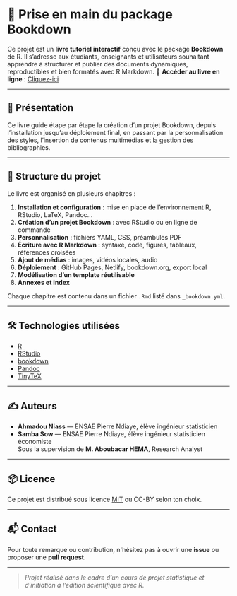 # 📘 Prise en main du package Bookdown

Ce projet est un **livre tutoriel interactif** conçu avec le package **Bookdown** de R. Il s’adresse aux étudiants, enseignants et utilisateurs souhaitant apprendre à structurer et publier des documents dynamiques, reproductibles et bien formatés avec R Markdown.
🔗 **Accéder au livre en ligne** : [Cliquez-ici](https://bookdown.org/ahmadouniass2/Atlas_des_dynamiques_environnementales_du_Sahel/)

---

## 📖 Présentation

Ce livre guide étape par étape la création d’un projet Bookdown, depuis l’installation jusqu’au déploiement final, en passant par la personnalisation des styles, l’insertion de contenus multimédias et la gestion des bibliographies.

---

## 🧱 Structure du projet

Le livre est organisé en plusieurs chapitres :

1. **Installation et configuration** : mise en place de l’environnement R, RStudio, LaTeX, Pandoc...
2. **Création d’un projet Bookdown** : avec RStudio ou en ligne de commande
3. **Personnalisation** : fichiers YAML, CSS, préambules PDF
4. **Écriture avec R Markdown** : syntaxe, code, figures, tableaux, références croisées
5. **Ajout de médias** : images, vidéos locales, audio
6. **Déploiement** : GitHub Pages, Netlify, bookdown.org, export local
7. **Modélisation d’un template réutilisable**
8. **Annexes et index**

Chaque chapitre est contenu dans un fichier `.Rmd` listé dans `_bookdown.yml`.


---

## 🛠️ Technologies utilisées

- [R]([https://cran.r-project.org/])
- [RStudio]([https://posit.co/])
- [bookdown]([https://bookdown.org/])
- [Pandoc]([https://pandoc.org/])
- [TinyTeX]([https://yihui.org/tinytex/])

---

## ✍️ Auteurs

- **Ahmadou Niass** — ENSAE Pierre Ndiaye, élève ingénieur statisticien
- **Samba Sow** — ENSAE Pierre Ndiaye, élève ingénieur statisticien économiste  
Sous la supervision de **M. Aboubacar HEMA**, Research Analyst

---

## 📦 Licence

Ce projet est distribué sous licence [MIT](LICENSE) ou CC-BY selon ton choix.

---

## 📬 Contact

Pour toute remarque ou contribution, n'hésitez pas à ouvrir une **issue** ou proposer une **pull request**.

---

> _Projet réalisé dans le cadre d’un cours de projet statistique et d’initiation à l’édition scientifique avec R._
